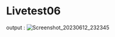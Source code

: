 # Livetest06
output : ![Screenshot_20230612_232345](https://github.com/Rana132700/Livetest06/assets/108608108/1e6188c7-bf0f-4f42-a34e-6e34a1849058)
